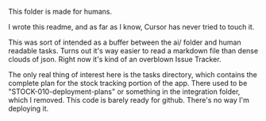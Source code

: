 This folder is made for humans.

I wrote this readme, and as far as I know, Cursor has never tried to touch it.

This was sort of intended as a buffer between the ai/ folder and human readable tasks. Turns out it's way easier to read a markdown file than dense clouds of json. Right now it's kind of an overblown Issue Tracker.

The only real thing of interest here is the tasks directory, which contains the complete plan for the stock tracking portion of the app. There used to be "STOCK-010-deployment-plans" or something in the integration folder, which I removed. This code is barely ready for github. There's no way I'm deploying it.
